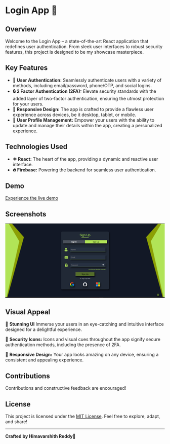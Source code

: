 #  Login App 🚀

## Overview

Welcome to the Login App – a state-of-the-art React application that redefines user authentication. From sleek user interfaces to robust security features, this project is designed to be my showcase masterpiece.

## Key Features

- **🔐 User Authentication:** Seamlessly authenticate users with a variety of methods, including email/password, phone/OTP, and social logins.
- **🔒 2 Factor Authentication (2FA):** Elevate security standards with the added layer of two-factor authentication, ensuring the utmost protection for your users.
- **📱 Responsive Design:** The app is crafted to provide a flawless user experience across devices, be it desktop, tablet, or mobile.
- **👤 User Profile Management:** Empower your users with the ability to update and manage their details within the app, creating a personalized experience.

## Technologies Used

- **⚛ React:** The heart of the app, providing a dynamic and reactive user interface.
- **🔥 Firebase:** Powering the backend for seamless user authentication.

## Demo

[Experience the live demo](https://loginapp.himavarshithreddy.in/)

## Screenshots

![Login](src/assests/login.png)




## Visual Appeal

🌟 **Stunning UI** Immerse your users in an eye-catching and intuitive interface designed for a delightful experience.

🔐 **Security Icons:** Icons and visual cues throughout the app signify secure authentication methods, including the presence of 2FA.

📱 **Responsive Design:** Your app looks amazing on any device, ensuring a consistent and appealing experience.

## Contributions

Contributions and constructive feedback are encouraged!

## License

This project is licensed under the [MIT License](LICENSE). Feel free to explore, adapt, and share!

---

**Crafted by Himavarshith Reddy🚀**
